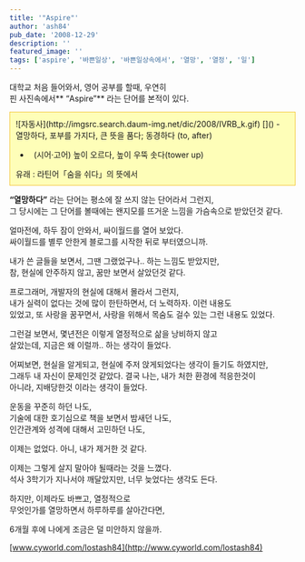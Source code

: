```yaml
---
title: '"Aspire"'
author: 'ash84'
pub_date: '2008-12-29'
description: ''
featured_image: ''
tags: ['aspire', '바쁜일상', '바쁜일상속에서', '열망', '열정', '일']
---
```



대학교 처음 들어와서, 영어 공부를 할때, 우연히   
 핀 사진속에서** “Aspire”** 라는 단어를 본적이 있다. 

<div class="txc-textbox" style="BORDER-RIGHT: #f3c534 1px solid; PADDING-RIGHT: 10px; BORDER-TOP: #f3c534 1px solid; PADDING-LEFT: 10px; PADDING-BOTTOM: 10px; BORDER-LEFT: #f3c534 1px solid; PADDING-TOP: 10px; BORDER-BOTTOM: #f3c534 1px solid; BACKGROUND-COLOR: #fefeb8">  
![자동사](http://imgsrc.search.daum-img.net/dic/2008/IVRB_k.gif)  
[]()  
-   <span class="emphasis">열망하다</span>, 포부를 가지다, 큰 뜻을 품다; 동경하다 <span class="comment2">(to, after)</span>

  
[]()  
-   <span class="fc808080"><span class="situation">(시어·고어)</span></span> 높이 오르다, 높이 우뚝 솟다(tower up)

  
<div class="box_top_pad">  
<div class="add_on_verb ORG_KR">유래 : 라틴어「숨을 쉬다」의 뜻에서</div></div>  
</div>  
  
**“열망하다”** 라는 단어는 평소에 잘 쓰지 않는 단어라서 그런지,   
 그 당시에는 그 단어를 볼때에는 왠지모를 뜨거운 느낌을 가슴속으로 받았던것 같다.

얼마전에, 하두 잠이 안와서, 싸이월드를 열어 보았다.   
 싸이월드를 별루 안한게 블로그를 시작한 뒤로 부터였으니까.

내가 쓴 글들을 보면서, 그땐 그랬었구나.. 하는 느낌도 받았지만,   
 참, 현실에 안주하지 않고, 꿈만 보면서 살았던것 같다.

프로그래머, 개발자의 현실에 대해서 몰라서 그런지,   
 내가 실력이 없다는 것에 많이 한탄하면서, 더 노력하자. 이런 내용도   
 있었고, 또 사랑을 꿈꾸면서, 사랑을 위해서 목숨도 걸수 있는 그런 내용도 있었다.

그런걸 보면서, 몇년전은 이렇게 열정적으로 삶을 낭비하지 않고   
 살았는데, 지금은 왜 이럴까.. 하는 생각이 들었다.

어찌보면, 현실을 알게되고, 현실에 주저 앉게되었다는 생각이 들기도 하였지만,   
 그래두 내 자신이 문제인것 같았다. 결국 나는, 내가 처한 환경에 적응한것이   
 아니라, 지배당한것 이라는 생각이 들었다.

운동을 꾸준히 하던 나도,   
 기술에 대한 호기심으로 책을 보면서 밤새던 나도,   
 인간관계와 성격에 대해서 고민하던 나도,

이제는 없었다. 아니, 내가 제거한 것 같다.

이제는 그렇게 살지 말아야 될때라는 것을 느꼈다.   
 석사 3학기가 지나서야 깨달았지만, 너무 늦었다는 생각도 든다.

하지만, 이제라도 바쁘고, 열정적으로   
 무엇인가를 열망하면서 하루하루를 살아간다면,

6개월 후에 나에게 조금은 덜 미안하지 않을까.

[www.cyworld.com/lostash84](http://www.cyworld.com/lostash84)




